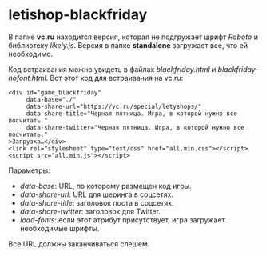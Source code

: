 # letishop-blackfriday

В папке **vc.ru** находится версия, которая не подгружает шрифт *Roboto* и библиотеку *likely.js*.
Версия в папке **standalone** загружает все, что ей необходимо.

Код встраивания можно увидеть в файлах *blackfriday.html* и *blackfriday-nofont.html*. Вот этот код для встраивания на vc.ru:

    <div id="game_blackfriday"
         data-base="./"
         data-share-url="https://vc.ru/special/letyshops/"
         data-share-title="Черная пятница. Игра, в которой нужно все посчитать."
         data-share-twitter="Черная пятница. Игра, в которой нужно все посчитать."
    >Загрузка…</div>
    <link rel="stylesheet" type="text/css" href="all.min.css"></script>
    <script src="all.min.js"></script>

Параметры:
* *data-base*: URL, по которому размещен код игры.
* *data-share-url*: URL для шеринга в соцсетях.
* *data-share-title*: заголовок поста в соцсетях.
* *data-share-twitter*: заголовок для Twitter.
* *load-fonts*: если этот атрибут присутствует, игра загружает необходимые шрифты.

Все URL должны заканчиваться слешем.